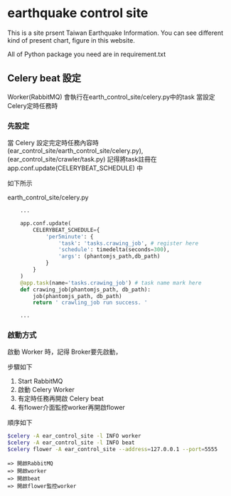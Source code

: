 # earthquake control site

This is a site prsent Taiwan Earthquake Information. You can see different kind of present chart, figure in this website.

All of Python package you need are in requirement.txt


## Celery beat 設定

Worker(RabbitMQ) 會執行在earth_control_site/celery.py中的task
當設定Celery定時任務時

### 先設定

當 Celery 設定完定時任務內容時 (ear_control_site/earth_control_site/celery.py), (ear_control_site/crawler/task.py)
記得將task註冊在 app.conf.update(CELERYBEAT_SCHEDULE) 中

如下所示

earth_control_site/celery.py
```python
	...

	app.conf.update(
		CELERYBEAT_SCHEDULE={
			'per5minute': {
				'task': 'tasks.crawing_job', # register here
				'schedule': timedelta(seconds=300),
				'args': (phantomjs_path,db_path)
			}
		}
	)
	@app.task(name='tasks.crawing_job') # task name mark here
	def crawing_job(phantomjs_path, db_path):
		job(phantomjs_path, db_path)
		return ' crawling_job run success. '

	...
```


### 啟動方式

啟動 Worker 時，記得 Broker要先啟動，

步驟如下

1. Start RabbitMQ
2. 啟動 Celery Worker
3. 有定時任務再開啟 Celery beat
4. 有flower介面監控worker再開啟flower

順序如下

```Bash
$celery -A ear_control_site -l INFO worker
$celery -A ear_control_site -l INFO beat
$celery flower -A ear_control_site --address=127.0.0.1 --port=5555
```
	
	=> 開啟RabbitMQ
	=> 開啟worker
	=> 開啟beat
	=> 開啟flower監控worker
